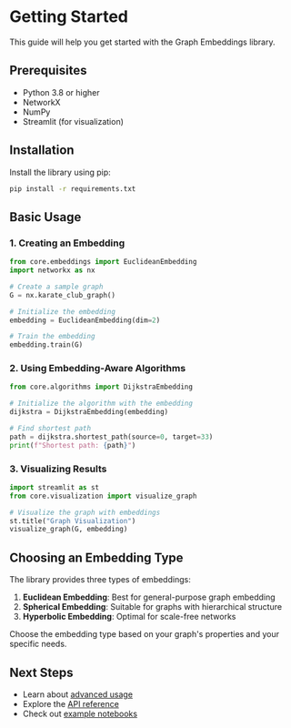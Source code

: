 # Getting Started

This guide will help you get started with the Graph Embeddings library.

## Prerequisites

- Python 3.8 or higher
- NetworkX
- NumPy
- Streamlit (for visualization)

## Installation

Install the library using pip:

```bash
pip install -r requirements.txt
```

## Basic Usage

### 1. Creating an Embedding

```python
from core.embeddings import EuclideanEmbedding
import networkx as nx

# Create a sample graph
G = nx.karate_club_graph()

# Initialize the embedding
embedding = EuclideanEmbedding(dim=2)

# Train the embedding
embedding.train(G)
```

### 2. Using Embedding-Aware Algorithms

```python
from core.algorithms import DijkstraEmbedding

# Initialize the algorithm with the embedding
dijkstra = DijkstraEmbedding(embedding)

# Find shortest path
path = dijkstra.shortest_path(source=0, target=33)
print(f"Shortest path: {path}")
```

### 3. Visualizing Results

```python
import streamlit as st
from core.visualization import visualize_graph

# Visualize the graph with embeddings
st.title("Graph Visualization")
visualize_graph(G, embedding)
```

## Choosing an Embedding Type

The library provides three types of embeddings:

1. **Euclidean Embedding**: Best for general-purpose graph embedding
2. **Spherical Embedding**: Suitable for graphs with hierarchical structure
3. **Hyperbolic Embedding**: Optimal for scale-free networks

Choose the embedding type based on your graph's properties and your specific needs.

## Next Steps

- Learn about [advanced usage](../examples/advanced.md)
- Explore the [API reference](../api/reference.md)
- Check out [example notebooks](../examples/basic.md)
